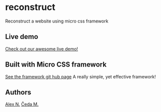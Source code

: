 # reconstruct
Reconstruct a website using micro css framework

## Live demo

[Check out our awesome live demo!](https://rawcdn.githack.com/Chedak/reconstruct/0254e8291402c39fb7f583767ec699dc33fdb3ea/index.html)

## Built with Micro CSS framework
[See the framework git hub page](https://github.com/nikitin2009/micro-css-framework)
A really simple, yet effective framework!

## Authors
[Alex N.](https://github.com/nikitin2009)
[Čeda M.](https://github.com/Chedak)
